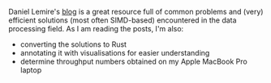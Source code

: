 Daniel Lemire's [blog](https://lemire.me/blog/) is a great resource full of common problems and (very) efficient solutions (most often SIMD-based) encountered in the data processing field. 
As I am reading the posts, I'm also: 

* converting the solutions to Rust
* annotating it with visualisations for easier understanding
* determine throughput numbers obtained on my Apple MacBook Pro laptop
